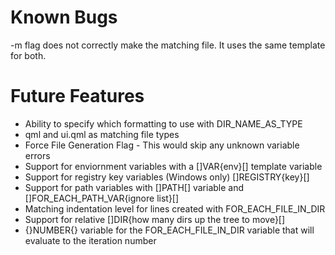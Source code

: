 # Known Bugs 
-m flag does not correctly make the matching file. It uses the same template for both. 

# Future Features
- Ability to specify which formatting to use with DIR_NAME_AS_TYPE
- qml and ui.qml as matching file types
- Force File Generation Flag - This would skip any unknown variable errors
- Support for enviornment variables with a \[\]VAR{env}\[\] template variable
- Support for registry key variables (Windows only) \[\]REGISTRY{key}\[\]
- Support for path variables with \[\]PATH\[\] variable and \[\]FOR_EACH_PATH_VAR{ignore list}\[\]
- Matching indentation level for lines created with FOR_EACH_FILE_IN_DIR
- Support for relative \[\]DIR{how many dirs up the tree to move}\[\]
- {}NUMBER{} variable for the FOR_EACH_FILE_IN_DIR variable that will evaluate to the iteration number
